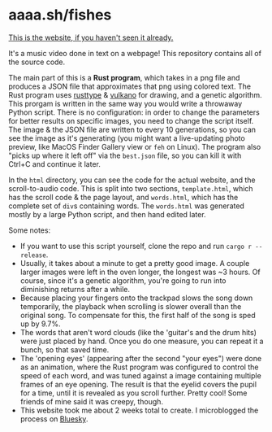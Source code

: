 # aaaa.sh/fishes

[This is the website, if you haven't seen it already.](https://aaaa.sh/fishes)

It's a music video done in text on a webpage! This repository contains all of the source code.

The main part of this is a **Rust program**, which takes in a png file and produces a JSON file that approximates that png using colored text. The Rust program uses [rusttype](https://crates.io/crates/rusttype) & [vulkano](https://vulkano.rs/) for drawing, and a genetic algorithm. This prorgam is written in the same way you would write a throwaway Python script. There is no configuration: in order to change the parameters for better results on specific images, you need to change the script itself. The image & the JSON file are written to every 10 generations, so you can see the image as it's generating (you might want a live-updating photo preview, like MacOS Finder Gallery view or `feh` on Linux). The program also "picks up where it left off" via the `best.json` file, so you can kill it with Ctrl+C and continue it later.

In the `html` directory, you can see the code for the actual website, and the scroll-to-audio code. This is split into two sections, `template.html`, which has the scroll code & the page layout, and `words.html`, which has the complete set of `div`s containing words. The `words.html` was generated mostly by a large Python script, and then hand edited later.

Some notes:
- If you want to use this script yourself, clone the repo and run `cargo r --release`.
- Usually, it takes about a minute to get a pretty good image. A couple larger images were left in the oven longer, the longest was ~3 hours. Of course, since it's a genetic algorithm, you're going to run into diminishing returns after a while.
- Because placing your fingers onto the trackpad slows the song down temporarily, the playback when scrolling is slower overall than the original song. To compensate for this, the first half of the song is sped up by 9.7%.
- The words that aren't word clouds (like the 'guitar's and the drum hits) were just placed by hand. Once you do one measure, you can repeat it a bunch, so that saved time.
- The 'opening eyes' (appearing after the second "your eyes") were done as an animation, where the Rust program was configured to control the speed of each word, and was tuned against a image containing multiple frames of an eye opening. The result is that the eyelid covers the pupil for a time, until it is revealed as you scroll further. Pretty cool! Some friends of mine said it was creepy, though.
- This website took me about 2 weeks total to create. I microblogged the process on [Bluesky](https://bsky.app/profile/aaaashley.bsky.social/post/3lc7pkyezcc2k).
